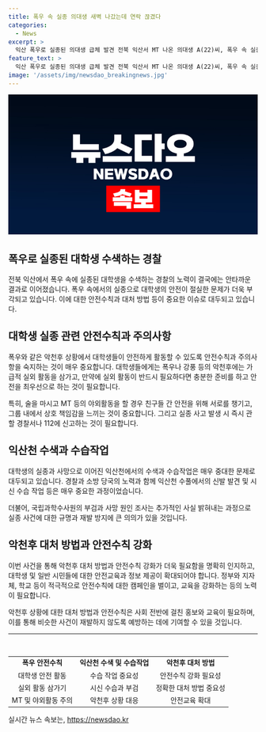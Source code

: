 ```yaml
---
title: 폭우 속 실종 의대생 새벽 나갔는데 연락 끊겼다
categories:
  - News
excerpt: >
  익산 폭우로 실종된 의대생 급체 발견 전북 익산서 MT 나온 의대생 A(22)씨, 폭우 속 실종 2일만에 익산천에서 숨진 채 발견됨. 동아리 MT 중 술 마시다 잠든 A씨가 담배 사러 나갔는데 연락 끊겨, 신고 접수되었음. 폭우 속에 신발만 남은 A씨의 시신을 수색 중. 국립과학수사원에 시신 부검 의뢰해 정확한 사망 원인 조사 중. (출처: )
feature_text: >
  익산 폭우로 실종된 의대생 급체 발견 전북 익산서 MT 나온 의대생 A(22)씨, 폭우 속 실종 2일만에 익산천에서 숨진 채 발견됨. 동아리 MT 중 술 마시다 잠든 A씨가 담배 사러 나갔는데 연락 끊겨, 신고 접수되었음. 폭우 속에 신발만 남은 A씨의 시신을 수색 중. 국립과학수사원에 시신 부검 의뢰해 정확한 사망 원인 조사 중. (출처: )
image: '/assets/img/newsdao_breakingnews.jpg'
---
```


<p><img src="/assets/img/newsdao_breakingnews.jpg" alt="ranknews 속보" /></p>

<h2 data-ke-size="size26">폭우로 실종된 대학생 수색하는 경찰</h2>

<p data-ke-size="size16">전북 익산에서 폭우 속에 실종된 대학생을 수색하는 경찰의 노력이 결국에는 안타까운 결과로 이어졌습니다. 폭우 속에서의 실종으로 대학생의 안전이 절실한 문제가 더욱 부각되고 있습니다. 이에 대한 안전수칙과 대처 방법 등이 중요한 이슈로 대두되고 있습니다.</p>

<h2 data-ke-size="size24">대학생 실종 관련 안전수칙과 주의사항</h2>

<p data-ke-size="size16">폭우와 같은 악천후 상황에서 대학생들이 안전하게 활동할 수 있도록 안전수칙과 주의사항을 숙지하는 것이 매우 중요합니다. 대학생들에게는 폭우나 강풍 등의 악천후에는 가급적 실외 활동을 삼가고, 만약에 실외 활동이 반드시 필요하다면 충분한 준비를 하고 안전을 최우선으로 하는 것이 필요합니다.</p>

<p data-ke-size="size16">특히, 술을 마시고 MT 등의 야외활동을 할 경우 친구들 간 안전을 위해 서로를 챙기고, 그룹 내에서 상호 책임감을 느끼는 것이 중요합니다. 그리고 실종 사고 발생 시 즉시 관할 경찰서나 112에 신고하는 것이 필요합니다.</p>

<h2 data-ke-size="size24">익산천 수색과 수습작업</h2>

<p data-ke-size="size16">대학생의 실종과 사망으로 이어진 익산천에서의 수색과 수습작업은 매우 중대한 문제로 대두되고 있습니다. 경찰과 소방 당국의 노력과 함께 익산천 수풀에서의 신발 발견 및 시신 수습 작업 등은 매우 중요한 과정이었습니다.</p>

<p data-ke-size="size16">더불어, 국립과학수사원의 부검과 사망 원인 조사는 추가적인 사실 밝혀내는 과정으로 실종 사건에 대한 규명과 재발 방지에 큰 의의가 있을 것입니다.</p>

<h2 data-ke-size="size24">악천후 대처 방법과 안전수칙 강화</h2>

<p data-ke-size="size16">이번 사건을 통해 악천후 대처 방법과 안전수칙 강화가 더욱 필요함을 명확히 인지하고, 대학생 및 일반 시민들에 대한 안전교육과 정보 제공이 확대되어야 합니다. 정부와 지자체, 학교 등이 적극적으로 안전수칙에 대한 캠페인을 벌이고, 교육을 강화하는 등의 노력이 필요합니다.</p>

<p data-ke-size="size16">악천후 상황에 대한 대처 방법과 안전수칙은 사회 전반에 걸친 홍보와 교육이 필요하며, 이를 통해 비슷한 사건이 재발하지 않도록 예방하는 데에 기여할 수 있을 것입니다.</p>

<hr>

<p data-ke-size="size16">&nbsp;</p>

<table>
<tbody>
<tr>
<td style="text-align: center; height: 17px;"><b>폭우 안전수칙</b></td>
<td style="text-align: center; height: 17px;"><b>익산천 수색 및 수습작업</b></td>
<td style="text-align: center; height: 17px;"><b>악천후 대처 방법</b></td>
</tr>
<tr>
<td style="text-align: center; height: 17px;">대학생 안전 활동</td>
<td style="text-align: center; height: 17px;">수습 작업 중요성</td>
<td style="text-align: center; height: 17px;">안전수칙 강화 필요성</td>
</tr>
<tr>
<td style="text-align: center; height: 17px;">실외 활동 삼가기</td>
<td style="text-align: center; height: 17px;">시신 수습과 부검</td>
<td style="text-align: center; height: 17px;">정확한 대처 방법 중요성</td>
</tr>
<tr>
<td style="text-align: center; height: 17px;">MT 및 야외활동 주의</td>
<td style="text-align: center; height: 17px;">악천후 상황 대응</td>
<td style="text-align: center; height: 17px;">안전교육 확대</td>
</tr>
</tbody>
</table>
실시간 뉴스 속보는, <a href="https://newsdao.kr" rel="dofollow">https://newsdao.kr</a>


